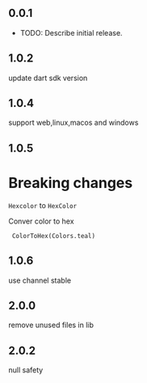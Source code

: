## 0.0.1

* TODO: Describe initial release.

## 1.0.2 
update dart sdk version
## 1.0.4

support web,linux,macos and windows


## 1.0.5
# Breaking changes 
```Hexcolor``` to ```HexColor```

Conver color to hex

``` ColorToHex(Colors.teal)```

## 1.0.6

use channel stable
## 2.0.0
remove unused files in lib

## 2.0.2
null safety

